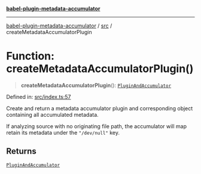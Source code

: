 [**babel-plugin-metadata-accumulator**](../../README.md)

***

[babel-plugin-metadata-accumulator](../../README.md) / [src](../README.md) / createMetadataAccumulatorPlugin

# Function: createMetadataAccumulatorPlugin()

> **createMetadataAccumulatorPlugin**(): [`PluginAndAccumulator`](../type-aliases/PluginAndAccumulator.md)

Defined in: [src/index.ts:57](https://github.com/Xunnamius/babel-plugin-metadata-accumulator/blob/ca3a4df0e6412657dbf19953fc49fceb9b33736d/src/index.ts#L57)

Create and return a metadata accumulator plugin and corresponding object
containing all accumulated metadata.

If analyzing source with no originating file path, the accumulator will map
retain its metadata under the `"/dev/null"` key.

## Returns

[`PluginAndAccumulator`](../type-aliases/PluginAndAccumulator.md)
